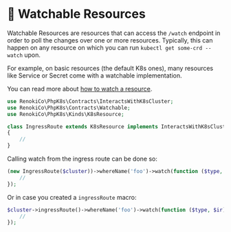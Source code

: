 # 👀 Watchable Resources

Watchable Resources are resources that can access the `/watch` endpoint in order to poll the changes over one or more resources. Typically, this can happen on any resource on which you can run `kubectl get some-crd --watch` upon.

For example, on basic resources (the default K8s ones), many resources like Service or Secret come with a watchable implementation.

You can read more about [how to watch a resource](../../interacting-with-the-cluster/watching-resources.md).

```php
use RenokiCo\PhpK8s\Contracts\InteractsWithK8sCluster;
use RenokiCo\PhpK8s\Contracts\Watchable;
use RenokiCo\PhpK8s\Kinds\K8sResource;

class IngressRoute extends K8sResource implements InteractsWithK8sCluster, Watchable
{
    //
}
```

Calling watch from the ingress route can be done so:

```php
(new IngressRoute($cluster))->whereName('foo')->watch(function ($type, $ir) {
    //
});
```

Or in case you created a `ingressRoute` macro:

```php
$cluster->ingressRoute()->whereName('foo')->watch(function ($type, $ir) {
    //
});
```
